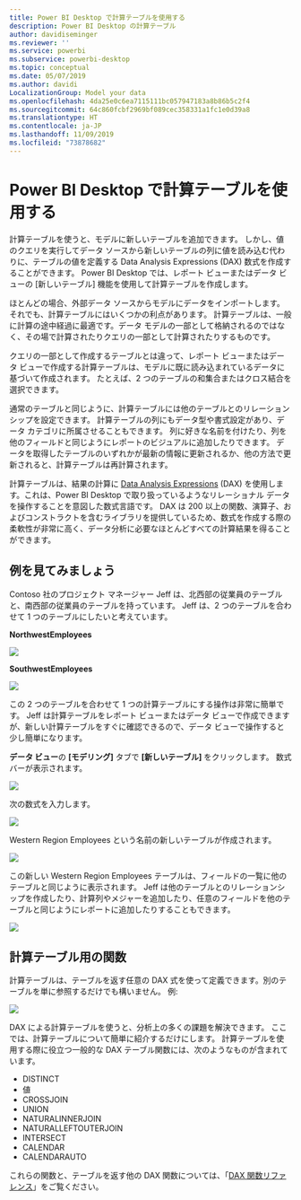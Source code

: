 ```yaml
---
title: Power BI Desktop で計算テーブルを使用する
description: Power BI Desktop の計算テーブル
author: davidiseminger
ms.reviewer: ''
ms.service: powerbi
ms.subservice: powerbi-desktop
ms.topic: conceptual
ms.date: 05/07/2019
ms.author: davidi
LocalizationGroup: Model your data
ms.openlocfilehash: 4da25e0c6ea7115111bc057947183a8b86b5c2f4
ms.sourcegitcommit: 64c860fcbf2969bf089cec358331a1fc1e0d39a8
ms.translationtype: HT
ms.contentlocale: ja-JP
ms.lasthandoff: 11/09/2019
ms.locfileid: "73878682"
---
```

# <a name="using-calculated-tables-in-power-bi-desktop"></a>Power BI Desktop で計算テーブルを使用する
計算テーブルを使うと、モデルに新しいテーブルを追加できます。 しかし、値のクエリを実行してデータ ソースから新しいテーブルの列に値を読み込む代わりに、テーブルの値を定義する Data Analysis Expressions (DAX) 数式を作成することができます。 Power BI Desktop では、レポート ビューまたはデータ ビューの [新しいテーブル] 機能を使用して計算テーブルを作成します。

ほとんどの場合、外部データ ソースからモデルにデータをインポートします。 それでも、計算テーブルにはいくつかの利点があります。 計算テーブルは、一般に計算の途中経過に最適です。データ モデルの一部として格納されるのではなく、その場で計算されたりクエリの一部として計算されたりするものです。

クエリの一部として作成するテーブルとは違って、レポート ビューまたはデータ ビューで作成する計算テーブルは、モデルに既に読み込まれているデータに基づいて作成されます。 たとえば、2 つのテーブルの和集合またはクロス結合を選択できます。

通常のテーブルと同じように、計算テーブルには他のテーブルとのリレーションシップを設定できます。 計算テーブルの列にもデータ型や書式設定があり、データ カテゴリに所属させることもできます。 列に好きな名前を付けたり、列を他のフィールドと同じようにレポートのビジュアルに追加したりできます。 データを取得したテーブルのいずれかが最新の情報に更新されるか、他の方法で更新されると、計算テーブルは再計算されます。

計算テーブルは、結果の計算に [Data Analysis Expressions](https://msdn.microsoft.com/library/gg413422.aspx) (DAX) を使用します。これは、Power BI Desktop で取り扱っているようなリレーショナル データを操作することを意図した数式言語です。 DAX は 200 以上の関数、演算子、およびコンストラクトを含むライブラリを提供しているため、数式を作成する際の柔軟性が非常に高く、データ分析に必要なほとんどすべての計算結果を得ることができます。

## <a name="lets-look-at-an-example"></a>例を見てみましょう
Contoso 社のプロジェクト マネージャー Jeff は、北西部の従業員のテーブルと、南西部の従業員のテーブルを持っています。 Jeff は、2 つのテーブルを合わせて 1 つのテーブルにしたいと考えています。

**NorthwestEmployees**

 ![](media/desktop-calculated-tables/calctables_nwempl.png)

**SouthwestEmployees**

 ![](media/desktop-calculated-tables/calctables_swempl.png)

この 2 つのテーブルを合わせて 1 つの計算テーブルにする操作は非常に簡単です。 Jeff は計算テーブルをレポート ビューまたはデータ ビューで作成できますが、新しい計算テーブルをすぐに確認できるので、データ ビューで操作すると少し簡単になります。

**データ ビュー**の **[モデリング]** タブで **[新しいテーブル]** をクリックします。 数式バーが表示されます。

 ![](media/desktop-calculated-tables/calctables_formulabarempty.png)

次の数式を入力します。

 ![](media/desktop-calculated-tables/calctables_formulabarformula.png)

Western Region Employees という名前の新しいテーブルが作成されます。

 ![](media/desktop-calculated-tables/calctables_westregionempl.png)

この新しい Western Region Employees テーブルは、フィールドの一覧に他のテーブルと同じように表示されます。 Jeff は他のテーブルとのリレーションシップを作成したり、計算列やメジャーを追加したり、任意のフィールドを他のテーブルと同じようにレポートに追加したりすることもできます。

 ![](media/desktop-calculated-tables/calctables_fieldlist.png)

## <a name="functions-for-calculated-tables"></a>計算テーブル用の関数
計算テーブルは、テーブルを返す任意の DAX 式を使って定義できます。別のテーブルを単に参照するだけでも構いません。 例:

 ![](media/desktop-calculated-tables/calctables_formulabarsimpleformula.png)

DAX による計算テーブルを使うと、分析上の多くの課題を解決できます。 ここでは、計算テーブルについて簡単に紹介するだけにします。 計算テーブルを使用する際に役立つ一般的な DAX テーブル関数には、次のようなものが含まれています。

* DISTINCT
* 値
* CROSSJOIN
* UNION
* NATURALINNERJOIN
* NATURALLEFTOUTERJOIN
* INTERSECT
* CALENDAR
* CALENDARAUTO

これらの関数と、テーブルを返す他の DAX 関数については、「[DAX 関数リファレンス](https://msdn.microsoft.com/ee634396.aspx)」をご覧ください。

